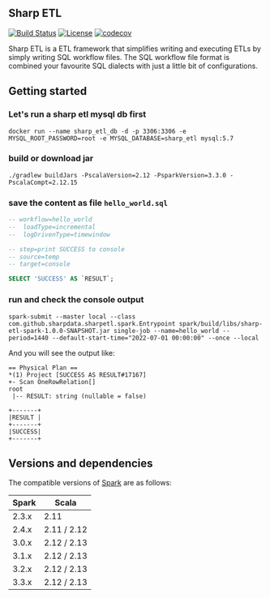 ## Sharp ETL

[![Build Status](https://dev.azure.com/izhangzhihao/Sharp%20ETL/_apis/build/status/SharpData.SharpETL?branchName=main)](https://dev.azure.com/izhangzhihao/Sharp%20ETL/_build/latest?definitionId=5&branchName=main) [![License](https://img.shields.io/badge/license-Apache%202-brightgreen.svg)](https://github.com/SharpData/SharpETL/blob/main/LICENSE) [![codecov](https://codecov.io/gh/SharpData/SharpETL/branch/main/graph/badge.svg?token=299D3CIJ7Y)](https://codecov.io/gh/SharpData/SharpETL)

Sharp ETL is a ETL framework that simplifies writing and executing ETLs by simply writing SQL workflow files.
The SQL workflow file format is combined your favourite SQL dialects with just a little bit of configurations.

## Getting started

### Let's run a sharp etl mysql db first

```shell
docker run --name sharp_etl_db -d -p 3306:3306 -e MYSQL_ROOT_PASSWORD=root -e MYSQL_DATABASE=sharp_etl mysql:5.7
```

### build or download jar

```shell
./gradlew buildJars -PscalaVersion=2.12 -PsparkVersion=3.3.0 -PscalaCompt=2.12.15
```

### save the content as file `hello_world.sql`

```sql
-- workflow=hello_world
--  loadType=incremental
--  logDrivenType=timewindow

-- step=print SUCCESS to console
-- source=temp
-- target=console

SELECT 'SUCCESS' AS `RESULT`;
```

### run and check the console output

```shell
spark-submit --master local --class com.github.sharpdata.sharpetl.spark.Entrypoint spark/build/libs/sharp-etl-spark-1.0.0-SNAPSHOT.jar single-job --name=hello_world --period=1440 --default-start-time="2022-07-01 00:00:00" --once --local
```

And you will see the output like:

```
== Physical Plan ==
*(1) Project [SUCCESS AS RESULT#17167]
+- Scan OneRowRelation[]
root
 |-- RESULT: string (nullable = false)

+-------+
|RESULT |
+-------+
|SUCCESS|
+-------+
```


## Versions and dependencies

The compatible versions of [Spark](http://spark.apache.org/) are as follows:

| Spark | Scala
| ----- | --------
| 2.3.x | 2.11
| 2.4.x | 2.11 / 2.12
| 3.0.x | 2.12 / 2.13
| 3.1.x | 2.12 / 2.13
| 3.2.x | 2.12 / 2.13
| 3.3.x | 2.12 / 2.13


